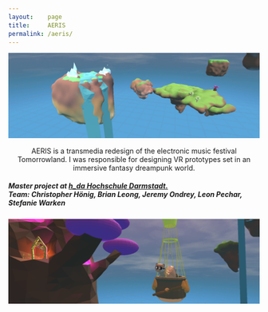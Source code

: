 ```yaml
---
layout:    page
title:     AERIS
permalink: /aeris/
---
```

![](/images/portfolio/aeris/long1.png)
<br>
<div align="center">
<p> AERIS is a transmedia redesign of the electronic music festival Tomorrowland. I was responsible for designing VR prototypes set in an immersive fantasy dreampunk world.
</p>

</div>
<h5>Master project at <a href="https://www.h-da.de/"> h_da Hochschule Darmstadt. </a><br>Team: Christopher Hönig, Brian Leong, Jeremy Ondrey, Leon Pechar, Stefanie Warken</h5>

![](/images/portfolio/aeris/long2.png)
